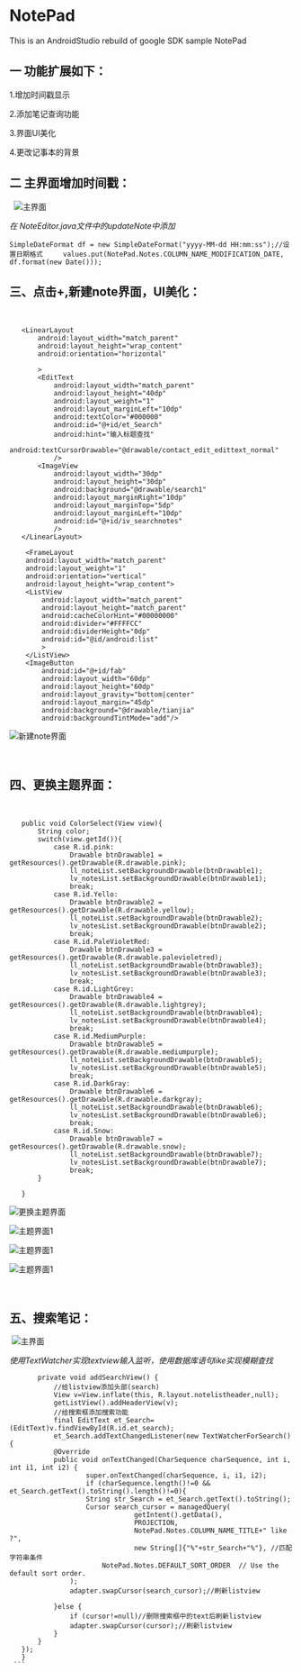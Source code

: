 # NotePad
This is an AndroidStudio rebuild of google SDK sample NotePad
## 一 功能扩展如下：

 1.增加时间戳显示
 
 2.添加笔记查询功能
 
 3.界面UI美化
 
 4.更改记事本的背景
 
## 二 主界面增加时间戳：
 
![主界面](https://github.com/ChhXin/notepad-master/blob/master/app/src/main/res/drawable/1.png)  

*在 NoteEditor.java文件中的updateNote中添加*

```
SimpleDateFormat df = new SimpleDateFormat("yyyy-MM-dd HH:mm:ss");//设置日期格式     values.put(NotePad.Notes.COLUMN_NAME_MODIFICATION_DATE, df.format(new Date()));
```
        
## 三、点击+,新建note界面，UI美化：
 
 ```
    <LinearLayout
        android:layout_width="match_parent"
        android:layout_height="wrap_content"
        android:orientation="horizontal"

        >
        <EditText
            android:layout_width="match_parent"
            android:layout_height="40dp"
            android:layout_weight="1"
            android:layout_marginLeft="10dp"
            android:textColor="#000000"
            android:id="@+id/et_Search"
            android:hint="输入标题查找"
            android:textCursorDrawable="@drawable/contact_edit_edittext_normal"
            />
        <ImageView
            android:layout_width="30dp"
            android:layout_height="30dp"
            android:background="@drawable/search1"
            android:layout_marginRight="10dp"
            android:layout_marginTop="5dp"
            android:layout_marginLeft="10dp"
            android:id="@+id/iv_searchnotes"
            />
    </LinearLayout>

     <FrameLayout
     android:layout_width="match_parent"
     android:layout_weight="1"
     android:orientation="vertical"
     android:layout_height="wrap_content">
     <ListView
         android:layout_width="match_parent"
         android:layout_height="match_parent"
         android:cacheColorHint="#00000000"
         android:divider="#FFFFCC"
         android:dividerHeight="0dp"
         android:id="@id/android:list"
         >
     </ListView>
     <ImageButton
         android:id="@+id/fab"
         android:layout_width="60dp"
         android:layout_height="60dp"
         android:layout_gravity="bottom|center"
         android:layout_margin="45dp"
         android:background="@drawable/tianjia"
         android:backgroundTintMode="add"/>

```

![新建note界面](https://github.com/ChhXin/notepad-master/blob/master/app/src/main/res/drawable/2.png)  

 
## 四、更换主题界面：
 
 ```
    public void ColorSelect(View view){
        String color;
        switch(view.getId()){
            case R.id.pink:
                Drawable btnDrawable1 = getResources().getDrawable(R.drawable.pink);
                ll_noteList.setBackgroundDrawable(btnDrawable1);
                lv_notesList.setBackgroundDrawable(btnDrawable1);
                break;
            case R.id.Yello:
                Drawable btnDrawable2 = getResources().getDrawable(R.drawable.yellow);
                ll_noteList.setBackgroundDrawable(btnDrawable2);
                lv_notesList.setBackgroundDrawable(btnDrawable2);
                break;
            case R.id.PaleVioletRed:
                Drawable btnDrawable3 = getResources().getDrawable(R.drawable.palevioletred);
                ll_noteList.setBackgroundDrawable(btnDrawable3);
                lv_notesList.setBackgroundDrawable(btnDrawable3);
                break;
            case R.id.LightGrey:
                Drawable btnDrawable4 = getResources().getDrawable(R.drawable.lightgrey);
                ll_noteList.setBackgroundDrawable(btnDrawable4);
                lv_notesList.setBackgroundDrawable(btnDrawable4);
                break;
            case R.id.MediumPurple:
                Drawable btnDrawable5 = getResources().getDrawable(R.drawable.mediumpurple);
                ll_noteList.setBackgroundDrawable(btnDrawable5);
                lv_notesList.setBackgroundDrawable(btnDrawable5);
                break;
            case R.id.DarkGray:
                Drawable btnDrawable6 = getResources().getDrawable(R.drawable.darkgray);
                ll_noteList.setBackgroundDrawable(btnDrawable6);
                lv_notesList.setBackgroundDrawable(btnDrawable6);
                break;
            case R.id.Snow:
                Drawable btnDrawable7 = getResources().getDrawable(R.drawable.snow);
                ll_noteList.setBackgroundDrawable(btnDrawable7);
                lv_notesList.setBackgroundDrawable(btnDrawable7);
                break;
        }

    }

```

![更换主题界面](https://github.com/ChhXin/notepad-master/blob/master/app/src/main/res/drawable/3.png)  

![主题界面1](https://github.com/ChhXin/notepad-master/blob/master/app/src/main/res/drawable/4.png)  

![主题界面1](https://github.com/ChhXin/notepad-master/blob/master/app/src/main/res/drawable/5.png)  

![主题界面1](https://github.com/ChhXin/notepad-master/blob/master/app/src/main/res/drawable/6.png)  

 
## 五、搜索笔记：

 ![主界面](https://github.com/ChhXin/notepad-master/blob/master/app/src/main/res/drawable/7.png)  
 
*使用TextWatcher实现textview输入监听，使用数据库语句like实现模糊查找*
 
 ```
        private void addSearchView() {
            //给listview添加头部(search)
            View v=View.inflate(this, R.layout.notelistheader,null);
            getListView().addHeaderView(v);
            //给搜索框添加搜索功能
            final EditText et_Search=(EditText)v.findViewById(R.id.et_search);
            et_Search.addTextChangedListener(new TextWatcherForSearch(){
            @Override
            public void onTextChanged(CharSequence charSequence, int i, int i1, int i2) {
                    super.onTextChanged(charSequence, i, i1, i2);
                    if (charSequence.length()!=0 && et_Search.getText().toString().length()!=0){
                    String str_Search = et_Search.getText().toString();
                    Cursor search_cursor = managedQuery(
                                getIntent().getData(),            
                                PROJECTION,                       
                                NotePad.Notes.COLUMN_NAME_TITLE+" like ?",   
                                new String[]{"%"+str_Search+"%"}, //匹配字符串条件                           
                        NotePad.Notes.DEFAULT_SORT_ORDER  // Use the default sort order.
                );
                adapter.swapCursor(search_cursor);//刷新listview

            }else {
                if (cursor!=null)//删除搜索框中的text后刷新listview
                adapter.swapCursor(cursor);//刷新listview
            }
        }
    });
    }
 ```
 

